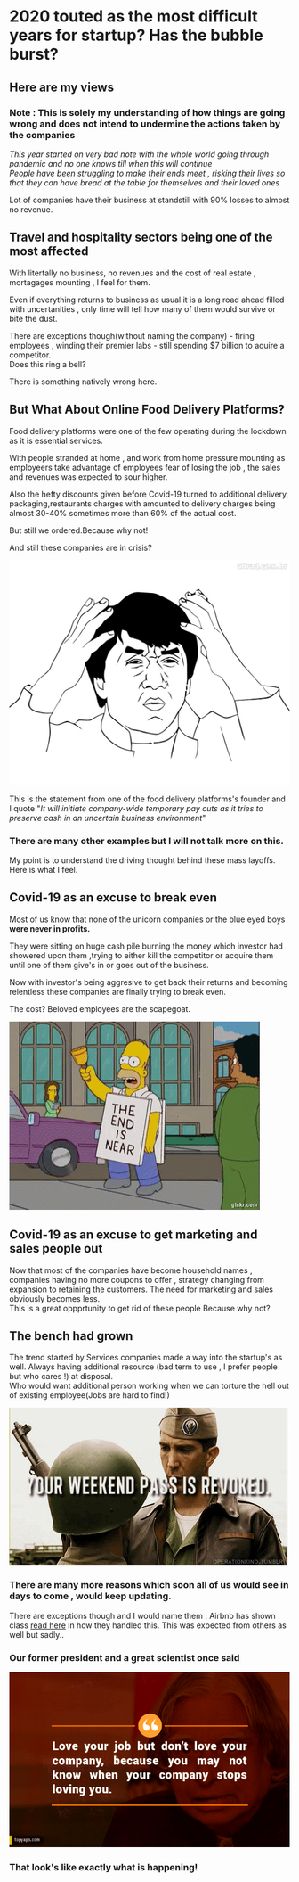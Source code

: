 # 2020 touted as the most difficult years for startup? Has the bubble burst?<br>

## Here are my views

### Note : **This is solely my understanding of how things are going wrong and does not intend to undermine the actions taken by the companies**

_This year started on very bad note with the whole world going through pandemic and no one knows till when this will continue<br>
People have been struggling to make their ends meet , risking their lives so that they can have bread at the table for themselves and their loved ones_

Lot of companies have their business at standstill with 90% losses to almost no revenue.

## Travel and hospitality sectors being one of the most affected

With litertally no business, no revenues and the cost of real estate , mortagages mounting , I feel for them.

Even if everything returns to business as usual it is a long road ahead filled with uncertanities , only time will tell how many of them would survive or bite the dust.

There are exceptions though(without naming the company) - firing employees , winding their premier labs - still spending $7 billion to aquire a competitor.<br>
Does this ring a bell?

There is something natively wrong here.

## But What About Online Food Delivery Platforms?

Food delivery platforms were one of the few operating during the lockdown as it is essential services.

With people stranded at home , and work from home pressure mounting as employeers take advantage of employees fear of losing the job , the sales and revenues was expected to sour higher.

Also the hefty discounts given before Covid-19 turned to additional delivery, packaging,restaurants charges with amounted to delivery charges being almost 30-40% sometimes more than 60% of the actual cost.

But still we ordered.Because why not!

And still these companies are in crisis?

![Meme](/assets/img/jackie-meme.jpeg)

This is the statement from one of the food delivery platforms's founder and I quote "_It will initiate company-wide temporary pay cuts as it tries to preserve cash in an uncertain business environment_"

### There are many other examples but I will not talk more on this.

My point is to understand the driving thought behind these mass layoffs.<br>
Here is what I feel.

## Covid-19 as an excuse to break even

Most of us know that none of the unicorn companies or the blue eyed boys **were never in profits.**

They were sitting on huge cash pile burning the money which investor had showered upon them ,trying to either kill the competitor or acquire them until one of them give's in or goes out of the business.

Now with investor's being aggresive to get back their returns and becoming relentless these companies are finally trying to break even.

The cost? Beloved employees are the scapegoat.

![scapegoat](/assets/img/tenor_simpson.gif)

## Covid-19 as an excuse to get marketing and sales people out

Now that most of the companies have become household names , companies having no more coupons to offer , strategy changing from expansion to retaining the customers. The need for marketing and sales obviously becomes less.<br>
This is a great oppprtunity to get rid of these people Because why not?

## The bench had grown

The trend started by Services companies made a way into the startup's as well. Always having additional resource (bad term to use , I prefer people but who cares !) at disposal.<br>
Who would want additional person working when we can torture the hell out of existing employee(Jobs are hard to find!)

![weekend](/assets/img/ross-weekend.gif)

### There are many more reasons which soon all of us would see in days to come , would keep updating.

There are exceptions though and I would name them : Airbnb has shown class [read here](https://news.airbnb.com/a-message-from-co-founder-and-ceo-brian-chesky/) in how they handled this. This was expected from others as well but sadly..<br>

### Our former president and a great scientist once said

![](/assets/img/apj.jpg)

### That look's like exactly what is happening!

